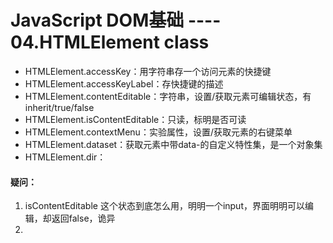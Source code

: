 # JavaScript DOM基础 ---- 04.HTMLElement class

- HTMLElement.accessKey：用字符串存一个访问元素的快捷键
- HTMLElement.accessKeyLabel：存快捷键的描述
- HTMLElement.contentEditable：字符串，设置/获取元素可编辑状态，有inherit/true/false
- HTMLElement.isContentEditable：只读，标明是否可读
- HTMLElement.contextMenu：实验属性，设置/获取元素的右键菜单
- HTMLElement.dataset：获取元素中带data-的自定义特性集，是一个对象集
- HTMLElement.dir：



#### 疑问：

 1. isContentEditable 这个状态到底怎么用，明明一个input，界面明明可以编辑，却返回false，诡异
 2. 
